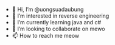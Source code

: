 - 👋 Hi, I’m @uongsuadaubung
- 👀 I’m interested in reverse engineering
- 🌱 I’m currently learning java and c#
- 💞️ I’m looking to collaborate on mewo
- 📫 How to reach me meow

<!---
uongsuadaubung/uongsuadaubung is a ✨ special ✨ repository because its `README.md` (this file) appears on your GitHub profile.
You can click the Preview link to take a look at your changes.
--->
